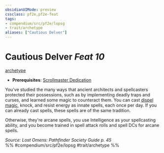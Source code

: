 ```yaml
---
obsidianUIMode: preview
cssclass: pf2e,pf2e-feat
tags:
- compendium/src/pf2e/lopsg
- trait/archetype
aliases: ["Cautious Delver"]
---
```

# Cautious Delver  *Feat 10*  
[archetype](../../Rules/traits/archetype.md)  

- **Prerequisites**: [Scrollmaster Dedication](scrollmaster-dedication-locg.md)

You've studied the many ways that ancient architects and spellcasters protected their possessions, such as by implementing deadly traps and curses, and learned some magic to counteract them. You can cast [dispel magic](../spells/dispel-magic.md), knock, and resist energy as innate spells, each once per day. If you can already cast spells, these spells are of the same tradition.

Otherwise, they're arcane spells, you use Intelligence as your spellcasting ability, and you become trained in spell attack rolls and spell DCs for arcane spells.

*Source: Lost Omens: Pathfinder Society Guide p. 45*  
%% #compendium/src/pf2e/lopsg #trait/archetype %%
